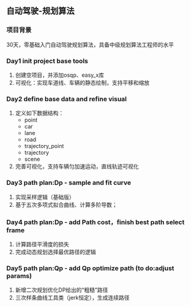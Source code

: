 ## 自动驾驶-规划算法
### 项目背景
30天，零基础入门自动驾驶规划算法，具备中级规划算法工程师的水平

### Day1 init project base tools
1. 创建空项目，并添加osqp、easy_x库
2. 可视化：实现车道线、车辆的静态绘制，支持平移和缩放

### Day2 define base data and refine visual
1. 定义如下数据结构：
    - point
    - car
    - lane
    - road
    - trajectory_point
    - trajectory
    - scene
2. 完善可视化，支持车辆匀加速运动，直线轨迹可视化

### Day3 path plan:Dp - sample and fit curve
1. 实现采样逻辑（基础版）
2. 基于五次多项式拟合曲线、计算多阶导数；

### Day4 path plan:Dp - add Path cost，finish best path select frame
1. 计算路径平滑度的损失
2. 完成动态规划选择最优路径的逻辑

### Day5 path plan:Qp - add Qp optimize path (to do:adjust params)
1. 新增二次规划优化DP给出的“粗糙”路径
2. 三次样条曲线工具类（jerk恒定），生成连续路径